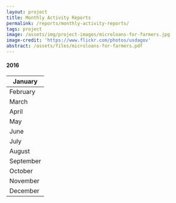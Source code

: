 ```yaml
---
layout: project
title: Monthly Activity Reports
permalink: /reports/monthly-activity-reports/
tags: project
image: /assets/img/project-images/microloans-for-farmers.jpg
image-credit: 'https://www.flickr.com/photos/usdagov'
abstract: /assets/files/microloans-for-farmers.pdf
---
```

#### 2016

| January   |
|-----------|
| February  |
| March     |
| April     |
| May       |
| June      |
| July      |
| August    |
| September |
| October   |
| November  |
| December  |